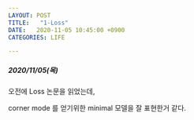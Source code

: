 ```yaml
---
LAYOUT: POST
TITLE:   "1-Loss"
DATE:   2020-11-05 10:45:00 +0900
CATEGORIES: LIFE

---
```




#####  2020/11/05(목)


오전에 Loss 논문을 읽었는데,

corner mode 를 얻기위한 minimal 모델을 잘 표현한거 같다.


